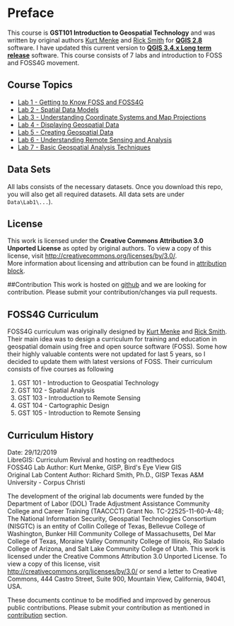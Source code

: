 # Preface
This course is **GST101 Introduction to Geospatial Technology** and was written by original authors [Kurt Menke](https://twitter.com/geomenke) and [Rick Smith](https://github.com/RickSmith)
 for [**QGIS 2.8**](https://www.qgis.org) software. I have updated this current version to [**QGIS 3.4.x Long term release**](https://www.qgis.org) software. 
 This course consists of 7 labs and introduction to FOSS and FOSS4G movement. 

## Course Topics
* [Lab 1 - Getting to Know FOSS and FOSS4G](Lab1.md)
* [Lab 2 - Spatial Data Models](Lab2.md)
* [Lab 3 - Understanding Coordinate Systems and Map Projections](Lab3.md)
* [Lab 4 - Displaying Geospatial Data](Lab4.md)
* [Lab 5 - Creating Geospatial Data](Lab5.md)
* [Lab 6 - Understanding Remote Sensing and Analysis](Lab6.md)
* [Lab 7 - Basic Geospatial Analysis Techniques](Lab7.md)

## Data Sets
All labs consists of the necessary datasets. Once you download this repo, you will also get all required datasets.
All data sets are under `Data\Lab1\...`). 

## License  
This work is licensed under the **Creative Commons Attribution 3.0 Unported License** as opted by original authors. 
To view a copy of this license, visit <http://creativecommons.org/licenses/by/3.0/>.  
More information about licensing and attribution can be found in [attribution block](https://github.com/libregis/GST101/blob/master/Attribution_Block_for_Lab_Documents.md).

##Contribution
This work is hosted on [github](https://github.com/libregis/GST101) and we are looking for contribution. Please submit your contribution/changes via pull requests. 

## FOSS4G Curriculum
FOSS4G curriculum was originally designed by [Kurt Menke](https://twitter.com/geomenke) and [Rick Smith](https://github.com/RickSmith). 
Their main idea was to design a curriculum for training and education in geospatial domain using free and open source software (FOSS). 
Some how their highly valuable contents were not updated for last 5 years, so I decided to update them with latest versions of 
FOSS. Their curriculum consists of five courses as following

1. GST 101 - Introduction to Geospatial Technology
2. GST 102 - Spatial Analysis
3. GST 103 - Introduction to Remote Sensing 
4. GST 104 - Cartographic Design 
5. GST 105 - Introduction to Remote Sensing 

## Curriculum History
Date: 29/12/2019  
LibreGIS: Curriculum Revival and hosting on readthedocs  
FOSS4G Lab Author: Kurt Menke, GISP, Bird's Eye View GIS  
Original Lab Content Author:
Richard Smith, Ph.D., GISP
Texas A&M University - Corpus Christi

The development of the original lab documents were funded by the Department of Labor (DOL) Trade Adjustment Assistance Community College and Career Training (TAACCCT) Grant No.  TC-22525-11-60-A-48; The National Information Security, Geospatial Technologies Consortium (NISGTC) is an entity of Collin College of Texas, Bellevue College of Washington, Bunker Hill Community College of Massachusetts, Del Mar College of Texas, Moraine Valley Community College of Illinois, Rio Salado College of Arizona, and Salt Lake Community College of Utah.  This work is licensed under the Creative Commons Attribution 3.0 Unported License.  To view a copy of this license, visit <http://creativecommons.org/licenses/by/3.0/> or send a letter to Creative Commons, 444 Castro Street, Suite 900, Mountain View, California, 94041, USA.  

These documents continue to be modified and improved by generous public contributions. Please submit your contribution as mentioned in [contribution](#contribution) section.
